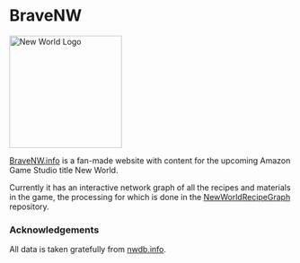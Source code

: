 # BraveNW
<img src="https://t1.gstatic.com/images?q=tbn:ANd9GcRsDLAisJ2kKkw5-vZuzL40iuLFqSXsqya9YkZg5y2DctEYcZRI" alt="New World Logo" width="200"/>

[BraveNW.info](bravenw.info) is a fan-made website with content for the upcoming Amazon Game Studio title New World.

Currently it has an interactive network graph of all the recipes and materials in the game, the processing for which is done in the [NewWorldRecipeGraph](https://github.com/meissnereric/NewWorldRecipeGraph) repository. 


### Acknowledgements 
All data is taken gratefully from [nwdb.info](nwdb.info).
